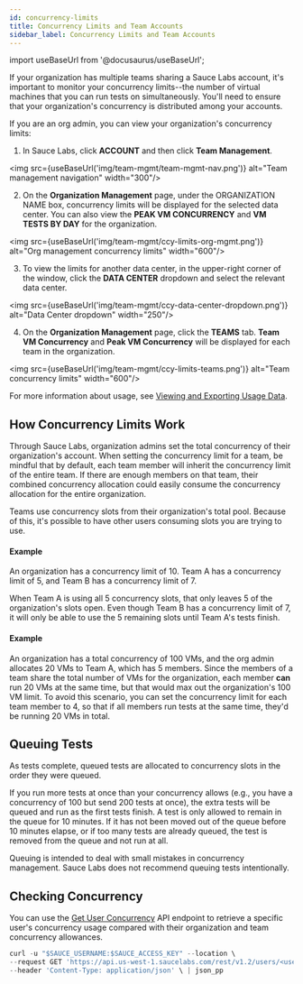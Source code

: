 ```yaml
---
id: concurrency-limits
title: Concurrency Limits and Team Accounts
sidebar_label: Concurrency Limits and Team Accounts
---
```


import useBaseUrl from '@docusaurus/useBaseUrl';


If your organization has multiple teams sharing a Sauce Labs account, it's important to monitor your concurrency limits--the number of virtual machines that you can run tests on simultaneously. You'll need to ensure that your organization's concurrency is distributed among your accounts.

If you are an org admin, you can view your organization's concurrency limits:
1. In Sauce Labs, click **ACCOUNT** and then click **Team Management**.

  <img src={useBaseUrl('img/team-mgmt/team-mgmt-nav.png')} alt="Team management navigation" width="300"/>

2. On the **Organization Management** page, under the ORGANIZATION NAME box, concurrency limits will be displayed for the selected data center. You can also view the **PEAK VM CONCURRENCY** and **VM TESTS BY DAY** for the organization.

  <img src={useBaseUrl('img/team-mgmt/ccy-limits-org-mgmt.png')} alt="Org management concurrency limits" width="600"/>

3. To view the limits for another data center, in the upper-right corner of the window, click the **DATA CENTER** dropdown and select the relevant data center.

  <img src={useBaseUrl('img/team-mgmt/ccy-data-center-dropdown.png')} alt="Data Center dropdown" width="250"/>

4. On the **Organization Management** page, click the **TEAMS** tab. **Team VM Concurrency** and **Peak VM Concurrency** will be displayed for each team in the organization.

  <img src={useBaseUrl('img/team-mgmt/ccy-limits-teams.png')} alt="Team concurrency limits" width="600"/>

For more information about usage, see [Viewing and Exporting Usage Data](https://docs.saucelabs.com/basics/acct-team-mgmt/viewing-exporting-usage-data/).

## How Concurrency Limits Work
Through Sauce Labs, organization admins set the total concurrency of their organization's account. When setting the concurrency limit for a team, be mindful that by default, each team member will inherit the concurrency limit of the entire team. If there are enough members on that team, their combined concurrency allocation could easily consume the concurrency allocation for the entire organization.

Teams use concurrency slots from their organization's total pool. Because of this, it's possible to have other users consuming slots you are trying to use.

#### Example
An organization has a concurrency limit of 10. Team A has a concurrency limit of 5, and Team B has a concurrency limit of 7.

When Team A is using all 5 concurrency slots, that only leaves 5 of the organization's slots open. Even though Team B has a concurrency limit of 7, it will only be able to use the 5 remaining slots until Team A's tests finish.

#### Example
An organization has a total concurrency of 100 VMs, and the org admin allocates 20 VMs to Team A, which has 5 members. Since the members of a team share the total number of VMs for the organization, each member **can** run 20 VMs at the same time, but that would max out the organization's 100 VM limit. To avoid this scenario, you can set the concurrency limit for each team member to 4, so that if all members run tests at the same time, they'd be running 20 VMs in total.

## Queuing Tests
As tests complete, queued tests are allocated to concurrency slots in the order they were queued.

If you run more tests at once than your concurrency allows (e.g., you have a concurrency of 100 but send 200 tests at once), the extra tests will be queued and run as the first tests finish. A test is only allowed to remain in the queue for 10 minutes. If it has not been moved out of the queue before 10 minutes elapse, or if too many tests are already queued, the test is removed from the queue and not run at all.  

Queuing is intended to deal with small mistakes in concurrency management. Sauce Labs does not recommend queuing tests intentionally.

## Checking Concurrency

You can use the [Get User Concurrency](/dev/api/accounts/#get-user-concurrency) API endpoint to retrieve a specific user's concurrency usage compared with their organization and team concurrency allowances.

```jsx title="Sample Concurrency Request"
curl -u "$SAUCE_USERNAME:$SAUCE_ACCESS_KEY" --location \
--request GET 'https://api.us-west-1.saucelabs.com/rest/v1.2/users/<username>/concurrency' \
--header 'Content-Type: application/json' \ | json_pp
```
